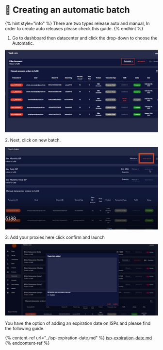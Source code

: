 # 🤖 Creating an automatic batch

{% hint style="info" %}
There are two types release auto and manual, In order to create auto releases please check this guide.
{% endhint %}

1. Go to dashboard then datacenter and click the drop-down to choose the Automatic.

![](<../../.gitbook/assets/1 (73).png>)

2\. Next, click on new batch.

![](<../../.gitbook/assets/1 (72) (2).png>)

3\. Add your proxies here click confirm and launch

![](<../../.gitbook/assets/Screenshot (970).png>)

You have the option of adding an expiration date on ISPs and please find the following guide.

{% content-ref url="../isp-expiration-date.md" %}
[isp-expiration-date.md](../isp-expiration-date.md)
{% endcontent-ref %}
